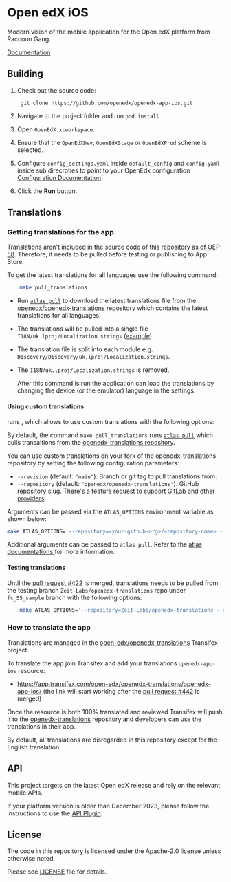 # Open edX iOS

Modern vision of the mobile application for the Open edX platform from Raccoon Gang.

[Documentation](Documentation/Documentation.md)

## Building
1. Check out the source code:

        git clone https://github.com/openedx/openedx-app-ios.git

2. Navigate to the project folder and run ``pod install``.

3. Open ``OpenEdX.xcworkspace``.

4. Ensure that the ``OpenEdXDev``, ``OpenEdXStage`` or ``OpenEdXProd`` scheme is selected.

5. Configure `config_settings.yaml` inside `default_config` and `config.yaml` inside sub direcroties to point to your OpenEdx configuration [Configuration Documentation](./Documentation/CONFIGURATION_MANAGEMENT.md)

6. Click the **Run** button.

## Translations
### Getting translations for the app.
Translations aren't included in the source code of this repository as of [OEP-58](https://docs.openedx.org/en/latest/developers/concepts/oep58.html). Therefore, it needs to be pulled before testing or publishing to App Store.

To get the latest translations for all languages use the following command:
```bash
	make pull_translations
```
- Run [`atlas pull`](https://github.com/openedx/openedx-atlas) to download the latest translations file from the [openedx/openedx-translations](https://github.com/openedx/openedx-translations) repository which contains the latest translations for all languages.
- The translations will be pulled into a single file `I18N/uk.lproj/Localization.strings` ([example](https://github.com/openedx/openedx-translations/blob/2737aac533c4e6a621fcf6b9c003ac47ec3bcfcb/translations/openedx-app-ios/I18N/uk.lproj/Localizable.strings)).
- The translation file is split into each module e.g. `Discovery/Discovery/uk.lproj/Localization.strings`.
- The `I18N/uk.lproj/Localization.strings` is removed.
   
  After this command is run the application can load the translations by changing the device (or the emulator) language in the settings.

#### Using custom translations
runs , which allows to use custom translations with the following options:

By default, the command `make pull_translations` runs [`atlas pull`](https://github.com/openedx/openedx-atlas) which pulls transaltions from the [openedx-translations repository](https://github.com/openedx/openedx-translations).

You can use custom translations on your fork of the openedx-translations repository by setting the following configuration parameters:

- `--revision` (default: `"main"`): Branch or git tag to pull translations from.
- `--repository` (default: `"openedx/openedx-translations"`). GitHub repository slug. There's a feature request to [support GitLab and other providers](https://github.com/openedx/openedx-atlas/issues/20).

Arguments can be passed via the `ATLAS_OPTIONS` environment variable as shown below:
``` bash
make ATLAS_OPTIONS='--repository=<your-github-org>/<repository-name> --revision=<branch-name>' pull_translations
```
Additional arguments can be passed to `atlas pull`. Refer to the [atlas documentations ](https://github.com/openedx/openedx-atlas) for more information.

#### Testing translations
Until the [pull request #422](https://github.com/openedx/openedx-app-ios/pull/422) is merged, translations needs to be pulled from the testing branch `Zeit-Labs/openedx-translations` repo under `fc_55_sample` branch with the following options:
``` bash
    make ATLAS_OPTIONS='--repository=Zeit-Labs/openedx-translations --revision=fc_55_sample' pull_translations
```
### How to translate the app
	
Translations are managed in the [open-edx/openedx-translations](https://app.transifex.com/open-edx/openedx-translations/dashboard/) Transifex project.

To translate the app join Transifex and add your translations `openedx-app-ios` resource:

 - https://app.transifex.com/open-edx/openedx-translations/openedx-app-ios/ (the link will start working after the [pull request #442](https://github.com/openedx/openedx-app-ios/pull/422) is merged)

Once the resource is both 100% translated and reviewed Transifex will push it to the [openedx-translations](https://github.com/openedx/openedx-translations) repository and developers can use the translations in their app.

By default, all translations are disregarded in this repository except for the English translation.


## API
This project targets on the latest Open edX release and rely on the relevant mobile APIs.

If your platform version is older than December 2023, please follow the instructions to use the [API Plugin](./Documentation/APIs_Compatibility.md).

## License
The code in this repository is licensed under the Apache-2.0 license unless otherwise noted.

Please see [LICENSE](https://github.com/openedx/openedx-app-ios/blob/main/LICENSE) file for details.
